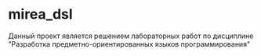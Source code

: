 # mirea_dsl

Данный проект является решением лабораторных работ по дисциплине "Разработка предметно-ориентированных языков программирования"
